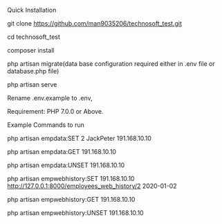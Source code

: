 Quick Installation

git clone https://github.com/man9035206/technosoft_test.git

cd technosoft_test

composer install

php artisan migrate(data base configuration required  either in .env file or database.php file)

php artisan serve

Rename .env.example to .env,

Requirement:
PHP 7.0.0 or Above.

Example Commands to run

php artisan empdata:SET 2 JackPeter 191.168.10.10

php artisan empdata:GET 191.168.10.10

php artisan empdata:UNSET 191.168.10.10


php artisan empwebhistory:SET  191.168.10.10 http://127.0.0.1:8000/employees_web_history/2 2020-01-02

php artisan empwebhistory:GET 191.168.10.10

php artisan empwebhistory:UNSET 191.168.10.10



